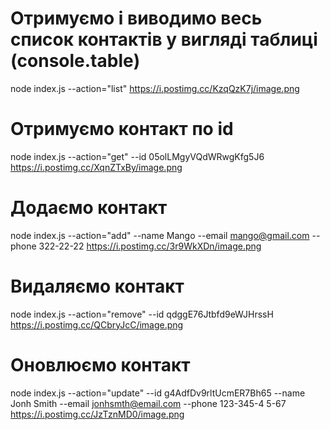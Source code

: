 # Отримуємо і виводимо весь список контактів у вигляді таблиці (console.table)
node index.js --action="list"
https://i.postimg.cc/KzqQzK7j/image.png

# Отримуємо контакт по id
node index.js --action="get" --id 05olLMgyVQdWRwgKfg5J6
https://i.postimg.cc/XqnZTxBy/image.png

# Додаємо контакт
node index.js --action="add" --name Mango --email mango@gmail.com --phone 322-22-22
https://i.postimg.cc/3r9WkXDn/image.png

# Видаляємо контакт
node index.js --action="remove" --id qdggE76Jtbfd9eWJHrssH
https://i.postimg.cc/QCbryJcC/image.png

# Оновлюємо контакт
node index.js --action="update" --id g4AdfDv9rltUcmER7Bh65 --name Jonh Smith --email jonhsmth@email.com --phone 123-345-4
5-67
https://i.postimg.cc/JzTznMD0/image.png